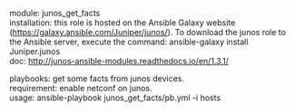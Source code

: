 module: junos_get_facts  
installation: this role is hosted on the Ansible Galaxy website (https://galaxy.ansible.com/Juniper/junos/). To download the junos role to the Ansible server, execute the command: ansible-galaxy install Juniper.junos  
doc: http://junos-ansible-modules.readthedocs.io/en/1.3.1/  

playbooks: get some facts from junos devices.  
requirement: enable netconf on junos.    
usage: ansible-playbook junos_get_facts/pb.yml -i hosts  

